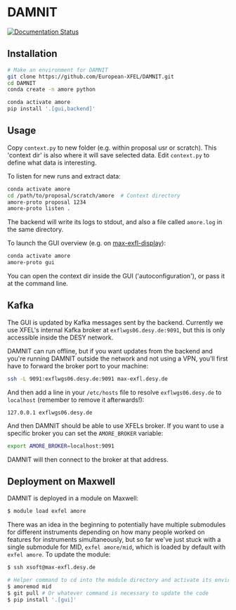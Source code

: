 # DAMNIT

[![Documentation Status](https://readthedocs.org/projects/damnit/badge/?version=latest)](https://damnit.readthedocs.io/en/latest/?badge=latest)

## Installation
```bash
# Make an environment for DAMNIT
git clone https://github.com/European-XFEL/DAMNIT.git
cd DAMNIT
conda create -n amore python

conda activate amore
pip install '.[gui,backend]'
```

## Usage
Copy `context.py` to new folder (e.g. within proposal usr or scratch).
This 'context dir' is also where it will save selected data. Edit `context.py`
to define what data is interesting.

To listen for new runs and extract data:
```bash
conda activate amore
cd /path/to/proposal/scratch/amore  # Context directory
amore-proto proposal 1234
amore-proto listen .
```

The backend will write its logs to stdout, and also a file called `amore.log`
in the same directory.

To launch the GUI overview (e.g. on [max-exfl-display](https://max-exfl-display.desy.de:3389)):
```bash
conda activate amore
amore-proto gui
```

You can open the context dir inside the GUI ('autoconfiguration'), or pass it
at the command line.

## Kafka
The GUI is updated by Kafka messages sent by the backend. Currently we use
XFEL's internal Kafka broker at `exflwgs06.desy.de:9091`, but this is only
accessible inside the DESY network.

DAMNIT can run offline, but if you want updates from the backend and you're
running DAMNIT outside the network and not using a VPN, you'll first have to
forward the broker port to your machine:
```bash
ssh -L 9091:exflwgs06.desy.de:9091 max-exfl.desy.de
```

And then add a line in your `/etc/hosts` file to resolve `exflwgs06.desy.de`
to `localhost` (remember to remove it afterwards!):
```
127.0.0.1 exflwgs06.desy.de
```

And then DAMNIT should be able to use XFELs broker. If you want to use a specific
broker you can set the `AMORE_BROKER` variable:
```bash
export AMORE_BROKER=localhost:9091
```

DAMNIT will then connect to the broker at that address.

## Deployment on Maxwell
DAMNIT is deployed in a module on Maxwell:
```bash
$ module load exfel amore
```

There was an idea in the beginning to potentially have multiple submodules for
different instruments depending on how many people worked on features for
instruments simultaneously, but so far we've just stuck with a single submodule
for MID, `exfel amore/mid`, which is loaded by default with `exfel
amore`. To update the module:
```bash
$ ssh xsoft@max-exfl.desy.de

# Helper command to cd into the module directory and activate its environment
$ amoremod mid
$ git pull # Or whatever command is necessary to update the code
$ pip install '.[gui]'
```
